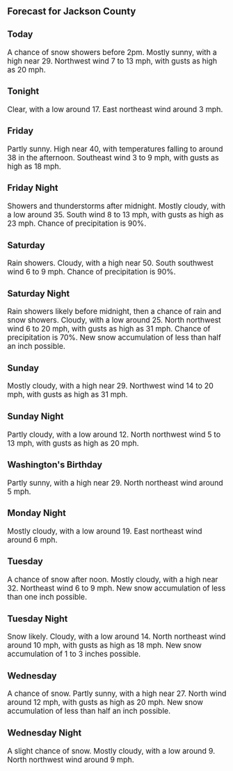 <div>
   <h2>Forecast for Jackson County</h2>
   <p>
      <div style="font-size:120%">
         <h3>Today</h3>A chance of snow showers before 2pm. Mostly sunny, with a high near 29. Northwest wind 7 to 13 mph, with gusts as high as
         20 mph.<br></div>
   </p>
   <p>
      <div style="font-size:120%">
         <h3>Tonight</h3>Clear, with a low around 17. East northeast wind around 3 mph.<br></div>
   </p>
   <p>
      <div style="font-size:120%">
         <h3>Friday</h3>Partly sunny. High near 40, with temperatures falling to around 38 in the afternoon. Southeast wind 3 to 9 mph, with gusts
         as high as 18 mph.<br></div>
   </p>
   <p>
      <div style="font-size:120%">
         <h3>Friday Night</h3>Showers and thunderstorms after midnight. Mostly cloudy, with a low around 35. South wind 8 to 13 mph, with gusts as high
         as 23 mph. Chance of precipitation is 90%.<br></div>
   </p>
   <p>
      <div style="font-size:120%">
         <h3>Saturday</h3>Rain showers. Cloudy, with a high near 50. South southwest wind 6 to 9 mph. Chance of precipitation is 90%.<br></div>
   </p>
   <p>
      <div style="font-size:120%">
         <h3>Saturday Night</h3>Rain showers likely before midnight, then a chance of rain and snow showers. Cloudy, with a low around 25. North northwest
         wind 6 to 20 mph, with gusts as high as 31 mph. Chance of precipitation is 70%. New snow accumulation of less than half an
         inch possible.<br></div>
   </p>
   <p>
      <div style="font-size:120%">
         <h3>Sunday</h3>Mostly cloudy, with a high near 29. Northwest wind 14 to 20 mph, with gusts as high as 31 mph.<br></div>
   </p>
   <p>
      <div style="font-size:120%">
         <h3>Sunday Night</h3>Partly cloudy, with a low around 12. North northwest wind 5 to 13 mph, with gusts as high as 20 mph.<br></div>
   </p>
   <p>
      <div style="font-size:120%">
         <h3>Washington's Birthday</h3>Partly sunny, with a high near 29. North northeast wind around 5 mph.<br></div>
   </p>
   <p>
      <div style="font-size:120%">
         <h3>Monday Night</h3>Mostly cloudy, with a low around 19. East northeast wind around 6 mph.<br></div>
   </p>
   <p>
      <div style="font-size:120%">
         <h3>Tuesday</h3>A chance of snow after noon. Mostly cloudy, with a high near 32. Northeast wind 6 to 9 mph. New snow accumulation of less
         than one inch possible.<br></div>
   </p>
   <p>
      <div style="font-size:120%">
         <h3>Tuesday Night</h3>Snow likely. Cloudy, with a low around 14. North northeast wind around 10 mph, with gusts as high as 18 mph. New snow accumulation
         of 1 to 3 inches possible.<br></div>
   </p>
   <p>
      <div style="font-size:120%">
         <h3>Wednesday</h3>A chance of snow. Partly sunny, with a high near 27. North wind around 12 mph, with gusts as high as 20 mph. New snow accumulation
         of less than half an inch possible.<br></div>
   </p>
   <p>
      <div style="font-size:120%">
         <h3>Wednesday Night</h3>A slight chance of snow. Mostly cloudy, with a low around 9. North northwest wind around 9 mph.<br></div>
   </p>
</div>